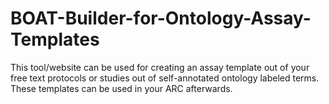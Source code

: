 # BOAT-Builder-for-Ontology-Assay-Templates
This tool/website can be used for creating an assay template out of your free text protocols or studies out of self-annotated ontology labeled terms. These templates can be used in your ARC afterwards.

